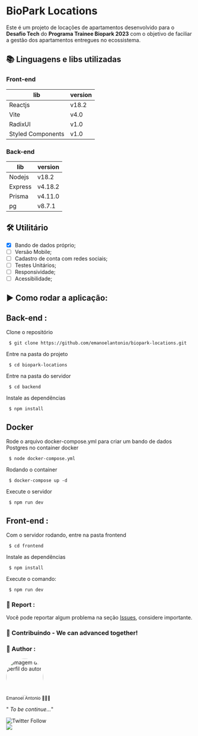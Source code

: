 # BioPark Locations
Este é um projeto de locações de apartamentos desenvolvido para o **Desafio Tech** do **Programa Trainee Biopark 2023** com o objetivo de faciliar a gestão dos apartamentos entregues no ecossistema.<br>

## 📚 Linguagens e libs utilizadas
### Front-end
| lib| version|
| ---- | -----|
| Reactjs|  v18.2|
| Vite| v4.0|
| RadixUI| v1.0|
| Styled Components| v1.0|


### Back-end
| lib| version|
| ---- | -----|
| Nodejs|  v18.2|
| Express| v4.18.2|
| Prisma| v4.11.0|
| pg| v8.7.1|

## 🛠️ Utilitário

- [X] Bando de dados próprio;
- [ ] Versão Mobile;
- [ ] Cadastro de conta com redes sociais;
- [ ] Testes Unitários;
- [ ] Responsividade;
- [ ] Acessibilidade;

## ▶️ Como rodar a aplicação:

## Back-end :
Clone o repositório
```
 $ git clone https://github.com/emanoelantonio/biopark-locations.git
```
 Entre na pasta do projeto
```
 $ cd biopark-locations
```
 Entre na pasta do servidor
```
 $ cd backend
```
 Instale as dependências
```
 $ npm install
```
## Docker
 Rode o arquivo docker-compose.yml para criar um bando de dados Postgres no container docker
```
 $ node docker-compose.yml
```
 Rodando o container
```
 $ docker-compose up -d
```
 Execute o servidor
```
 $ npm run dev
```
## Front-end :
Com o servidor rodando, entre na pasta frontend
```
 $ cd frontend
```
Instale as dependências
```
 $ npm install
```
 Execute o comando:
```
 $ npm run dev
```
### 📑 Report :

Você pode reportar algum problema na seção <a href="https://github.com/emanoelantonio/biopark-locations/issues">Issues</a>, considere importante.

### 🤝 Contribuindo - We can advanced together!


### 🧠 Author :
 <img style="border-radius: 50%;" src="https://avatars2.githubusercontent.com/u/60781248?s=460&u=43dbba3483d275c3d8964df24a8f5139f53dc282&v=4" width="100px;" alt="imagem de perfil do autor"/>
 <br />
 <sub>Emanoel Antonio 👨🏻‍💻</sub>

" _To be continue..._"

 ![Twitter Follow](https://img.shields.io/twitter/follow/DevEmanoel?style=social)</br>
 <a href="https://www.linkedin.com/in/emanoel-antonio-silva/"><img align="center" src="https://img.shields.io/static/v1?label=&message=Linkedin&color=3D008A&style=for-the-badge&logo=linkedin"/></a>